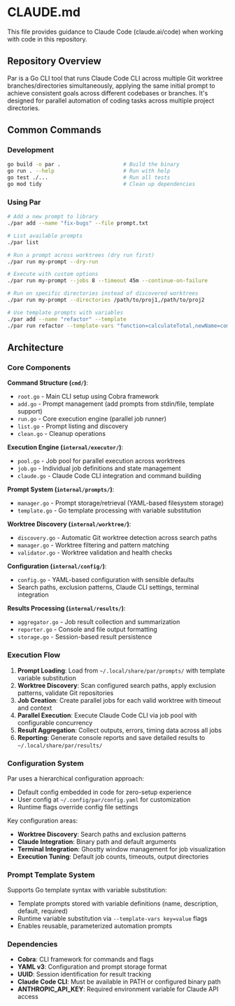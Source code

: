 # CLAUDE.md

This file provides guidance to Claude Code (claude.ai/code) when working with code in this repository.

## Repository Overview

Par is a Go CLI tool that runs Claude Code CLI across multiple Git worktree branches/directories simultaneously, applying the same initial prompt to achieve consistent goals across different codebases or branches. It's designed for parallel automation of coding tasks across multiple project directories.

## Common Commands

### Development
```bash
go build -o par .                    # Build the binary
go run . --help                      # Run with help
go test ./...                        # Run all tests
go mod tidy                          # Clean up dependencies
```

### Using Par
```bash
# Add a new prompt to library
./par add --name "fix-bugs" --file prompt.txt

# List available prompts
./par list

# Run a prompt across worktrees (dry run first)
./par run my-prompt --dry-run

# Execute with custom options
./par run my-prompt --jobs 8 --timeout 45m --continue-on-failure

# Run on specific directories instead of discovered worktrees
./par run my-prompt --directories /path/to/proj1,/path/to/proj2

# Use template prompts with variables
./par add --name "refactor" --template
./par run refactor --template-vars "function=calculateTotal,newName=computeSum"
```

## Architecture

### Core Components

**Command Structure (`cmd/`)**:
- `root.go` - Main CLI setup using Cobra framework
- `add.go` - Prompt management (add prompts from stdin/file, template support)  
- `run.go` - Core execution engine (parallel job runner)
- `list.go` - Prompt listing and discovery
- `clean.go` - Cleanup operations

**Execution Engine (`internal/executor/`)**:
- `pool.go` - Job pool for parallel execution across worktrees
- `job.go` - Individual job definitions and state management
- `claude.go` - Claude Code CLI integration and command building

**Prompt System (`internal/prompts/`)**:
- `manager.go` - Prompt storage/retrieval (YAML-based filesystem storage)
- `template.go` - Go template processing with variable substitution

**Worktree Discovery (`internal/worktree/`)**:
- `discovery.go` - Automatic Git worktree detection across search paths
- `manager.go` - Worktree filtering and pattern matching
- `validator.go` - Worktree validation and health checks

**Configuration (`internal/config/`)**:
- `config.go` - YAML-based configuration with sensible defaults
- Search paths, exclusion patterns, Claude CLI settings, terminal integration

**Results Processing (`internal/results/`)**:
- `aggregator.go` - Job result collection and summarization
- `reporter.go` - Console and file output formatting
- `storage.go` - Session-based result persistence

### Execution Flow

1. **Prompt Loading**: Load from `~/.local/share/par/prompts/` with template variable substitution
2. **Worktree Discovery**: Scan configured search paths, apply exclusion patterns, validate Git repositories
3. **Job Creation**: Create parallel jobs for each valid worktree with timeout and context
4. **Parallel Execution**: Execute Claude Code CLI via job pool with configurable concurrency
5. **Result Aggregation**: Collect outputs, errors, timing data across all jobs
6. **Reporting**: Generate console reports and save detailed results to `~/.local/share/par/results/`

### Configuration System

Par uses a hierarchical configuration approach:
- Default config embedded in code for zero-setup experience
- User config at `~/.config/par/config.yaml` for customization
- Runtime flags override config file settings

Key configuration areas:
- **Worktree Discovery**: Search paths and exclusion patterns
- **Claude Integration**: Binary path and default arguments  
- **Terminal Integration**: Ghostty window management for job visualization
- **Execution Tuning**: Default job counts, timeouts, output directories

### Prompt Template System

Supports Go template syntax with variable substitution:
- Template prompts stored with variable definitions (name, description, default, required)
- Runtime variable substitution via `--template-vars key=value` flags
- Enables reusable, parameterized automation prompts

### Dependencies

- **Cobra**: CLI framework for commands and flags
- **YAML v3**: Configuration and prompt storage format
- **UUID**: Session identification for result tracking
- **Claude Code CLI**: Must be available in PATH or configured binary path
- **ANTHROPIC_API_KEY**: Required environment variable for Claude API access